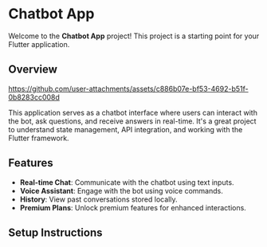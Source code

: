 # Chatbot App

Welcome to the **Chatbot App** project! This project is a starting point for your Flutter application.

## Overview


https://github.com/user-attachments/assets/c886b07e-bf53-4692-b51f-0b8283cc008d


This application serves as a chatbot interface where users can interact with the bot, ask questions, and receive answers in real-time. It's a great project to understand state management, API integration, and working with the Flutter framework.

## Features

- **Real-time Chat**: Communicate with the chatbot using text inputs.
- **Voice Assistant**: Engage with the bot using voice commands.
- **History**: View past conversations stored locally.
- **Premium Plans**: Unlock premium features for enhanced interactions.

## Setup Instructions



   
